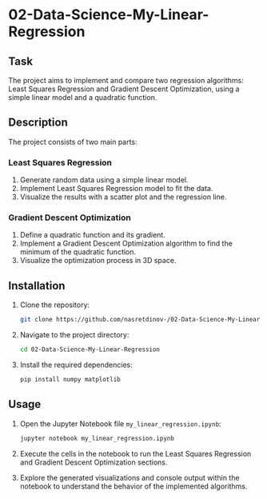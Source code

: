 # 02-Data-Science-My-Linear-Regression

## Task

The project aims to implement and compare two regression algorithms: Least Squares Regression and Gradient Descent Optimization, using a simple linear model and a quadratic function.

## Description

The project consists of two main parts:

### Least Squares Regression

1. Generate random data using a simple linear model.
2. Implement Least Squares Regression model to fit the data.
3. Visualize the results with a scatter plot and the regression line.

### Gradient Descent Optimization

1. Define a quadratic function and its gradient.
2. Implement a Gradient Descent Optimization algorithm to find the minimum of the quadratic function.
3. Visualize the optimization process in 3D space.

## Installation

1. Clone the repository:
   ```bash
   git clone https://github.com/nasretdinov-/02-Data-Science-My-Linear-Regression.git
   ```

2. Navigate to the project directory:
   ```bash
   cd 02-Data-Science-My-Linear-Regression
   ```

3. Install the required dependencies:
   ```bash
   pip install numpy matplotlib
   ```


## Usage

1. Open the Jupyter Notebook file `my_linear_regression.ipynb`:
   ```bash
   jupyter notebook my_linear_regression.ipynb
   ```

2. Execute the cells in the notebook to run the Least Squares Regression and Gradient Descent Optimization sections.

3. Explore the generated visualizations and console output within the notebook to understand the behavior of the implemented algorithms.
